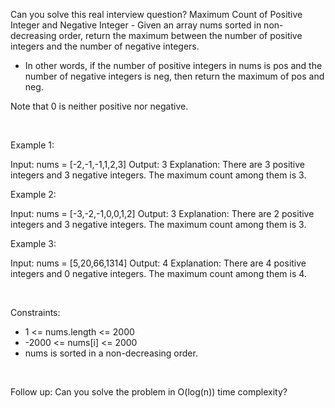 Can you solve this real interview question? Maximum Count of Positive Integer and Negative Integer - Given an array nums sorted in non-decreasing order, return the maximum between the number of positive integers and the number of negative integers.

 * In other words, if the number of positive integers in nums is pos and the number of negative integers is neg, then return the maximum of pos and neg.

Note that 0 is neither positive nor negative.

 

Example 1:


Input: nums = [-2,-1,-1,1,2,3]
Output: 3
Explanation: There are 3 positive integers and 3 negative integers. The maximum count among them is 3.


Example 2:


Input: nums = [-3,-2,-1,0,0,1,2]
Output: 3
Explanation: There are 2 positive integers and 3 negative integers. The maximum count among them is 3.


Example 3:


Input: nums = [5,20,66,1314]
Output: 4
Explanation: There are 4 positive integers and 0 negative integers. The maximum count among them is 4.


 

Constraints:

 * 1 <= nums.length <= 2000
 * -2000 <= nums[i] <= 2000
 * nums is sorted in a non-decreasing order.

 

Follow up: Can you solve the problem in O(log(n)) time complexity?